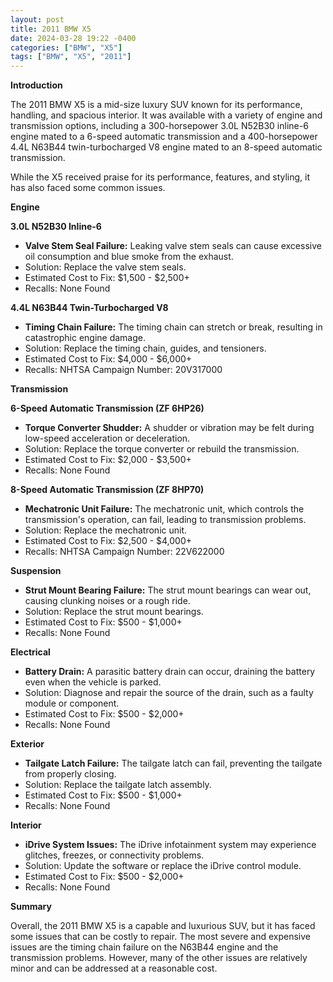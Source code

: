 ```yaml
---
layout: post
title: 2011 BMW X5
date: 2024-03-28 19:22 -0400
categories: ["BMW", "X5"]
tags: ["BMW", "X5", "2011"]
---
```

**Introduction**

The 2011 BMW X5 is a mid-size luxury SUV known for its performance, handling, and spacious interior. It was available with a variety of engine and transmission options, including a 300-horsepower 3.0L N52B30 inline-6 engine mated to a 6-speed automatic transmission and a 400-horsepower 4.4L N63B44 twin-turbocharged V8 engine mated to an 8-speed automatic transmission.

While the X5 received praise for its performance, features, and styling, it has also faced some common issues.

**Engine**

**3.0L N52B30 Inline-6**

* **Valve Stem Seal Failure:** Leaking valve stem seals can cause excessive oil consumption and blue smoke from the exhaust.
* Solution: Replace the valve stem seals.
* Estimated Cost to Fix: $1,500 - $2,500+
* Recalls: None Found

**4.4L N63B44 Twin-Turbocharged V8**

* **Timing Chain Failure:** The timing chain can stretch or break, resulting in catastrophic engine damage.
* Solution: Replace the timing chain, guides, and tensioners.
* Estimated Cost to Fix: $4,000 - $6,000+
* Recalls: NHTSA Campaign Number: 20V317000

**Transmission**

**6-Speed Automatic Transmission (ZF 6HP26)**

* **Torque Converter Shudder:** A shudder or vibration may be felt during low-speed acceleration or deceleration.
* Solution: Replace the torque converter or rebuild the transmission.
* Estimated Cost to Fix: $2,000 - $3,500+
* Recalls: None Found

**8-Speed Automatic Transmission (ZF 8HP70)**

* **Mechatronic Unit Failure:** The mechatronic unit, which controls the transmission's operation, can fail, leading to transmission problems.
* Solution: Replace the mechatronic unit.
* Estimated Cost to Fix: $2,500 - $4,000+
* Recalls: NHTSA Campaign Number: 22V622000

**Suspension**

* **Strut Mount Bearing Failure:** The strut mount bearings can wear out, causing clunking noises or a rough ride.
* Solution: Replace the strut mount bearings.
* Estimated Cost to Fix: $500 - $1,000+
* Recalls: None Found

**Electrical**

* **Battery Drain:** A parasitic battery drain can occur, draining the battery even when the vehicle is parked.
* Solution: Diagnose and repair the source of the drain, such as a faulty module or component.
* Estimated Cost to Fix: $500 - $2,000+
* Recalls: None Found

**Exterior**

* **Tailgate Latch Failure:** The tailgate latch can fail, preventing the tailgate from properly closing.
* Solution: Replace the tailgate latch assembly.
* Estimated Cost to Fix: $500 - $1,000+
* Recalls: None Found

**Interior**

* **iDrive System Issues:** The iDrive infotainment system may experience glitches, freezes, or connectivity problems.
* Solution: Update the software or replace the iDrive control module.
* Estimated Cost to Fix: $500 - $2,000+
* Recalls: None Found

**Summary**

Overall, the 2011 BMW X5 is a capable and luxurious SUV, but it has faced some issues that can be costly to repair. The most severe and expensive issues are the timing chain failure on the N63B44 engine and the transmission problems. However, many of the other issues are relatively minor and can be addressed at a reasonable cost.
